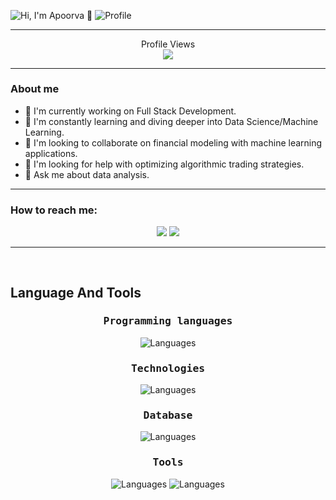 <img src="https://readme-typing-svg.demolab.com?font=Operator+Mono&size=35&duration=3200&pause=2000&color=28991c&center=true&vCenter=true&width=1200&height=50&lines=Hi%2C+ I+am+Apoorva+👋!" align="middle" alt="Hi, I'm Apoorva 👋">
<img src="https://readme-typing-svg.demolab.com?font=Operator+Mono&size=35&duration=3200&pause=2000&color=28991c&center=true&vCenter=true&width=1200&height=50&lines=Coding+by+day,+caffeinated+by+night." align="middle" alt="Profile">

<hr>
  <p align="center">Profile Views<br>
  <img src="https://profile-counter.glitch.me/ApooU2/count.svg" />
</p>
<hr>

### About me

- 🔭 I'm currently working on Full Stack Development.
- 🌱 I'm constantly learning and diving deeper into Data Science/Machine Learning. 
- 🤝 I'm looking to collaborate on financial modeling with machine learning applications. 
- 🤔 I'm looking for help with optimizing algorithmic trading strategies. 
- 💬 Ask me about data analysis. 

<hr>

### How to reach me: </strong>
<p align="center">
<img src="https://img.shields.io/badge/upadhya2@myumanitoba.ca-%23D14836.svg?&style=for-the-badge&logo=gmail&logoColor=white" href="upadhya2@myumanitoba.ca"> <a href="https://www.linkedin.com/in/apoorva-upadhyaya"><img src="https://img.shields.io/badge/apoorva-upadhyaya-%230077B5.svg?&style=for-the-badge&logo=linkedin&logoColor=white" ></a>
  </p>
<hr>

<br>

## Language And Tools

<div align="center">

<h3><samp>Programming languages</samp></h3>

<a>![Languages](https://skillicons.dev/icons?i=html,css,js,py,c,cpp,cs,r,java,bash&theme=dark)</a>

<h3><samp>Technologies</samp></h3>

<a>![Languages](https://skillicons.dev/icons?i=sklearn,figma,gradle,matlab&theme=dark)</a>


<h3><samp>Database</samp></h3>

<a>![Languages](https://skillicons.dev/icons?i=sqlite,mysql,graphql&theme=dark)</a>

<h3><samp>Tools</samp></h3>

<a>![Languages](https://skillicons.dev/icons?i=vscode,sublime,atom,eclipse,idea,vim,notion,github,gitlab,latex&theme=dark)</a>
<a>![Languages](https://skillicons.dev/icons?i=discord,bots&theme=dark)</a>

</div>

